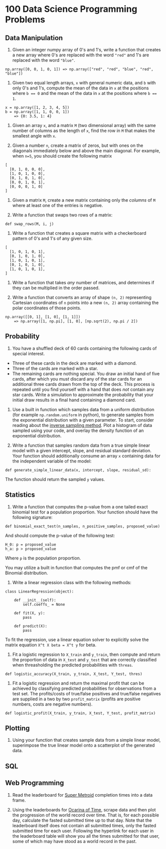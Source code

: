 100 Data Science Programming Problems
=====================================

Data Manipulation
-----------------

1. Given an integer numpy array of 0's and 1's, write a function that creates a new array where 0's are replaced with the word `"red"` and 1's are replaced with the word `"blue"`.

```
np.array([0, 0, 1, 0, 1]) => np.array(["red", "red", "blue", "red", "blue"])
```

1. Given two equal length arrays, `x` with general numeric data, and `b` with only 0's and 1's, compute the mean of the data in `x` at the positions where `b == 0` and the mean of the data in `x` at the positions where `b == 1`.

```
x = np.array([1, 2, 3, 4, 5])
b = np.array([1, 1, 0, 0, 1])
    => {0: 3.5, 1: 4}
```

1. Given an array `x`, and a matrix `M` (two dimensional array) with the same number of columns as the length of `x`, find the row in `M` that makes the smallest angle with `x`.

1. Given a number `n`, create a matrix of zeros, but with ones on the diagonals immediately below and above the main diagonal.  For example, when `n=5`, you should create the following matrix

```
[
  [0, 1, 0, 0, 0],
  [1, 0, 1, 0, 0],
  [0, 1, 0, 1, 0],
  [0, 0, 1, 0, 1],
  [0, 0, 0, 1, 0]
]
```

1. Given a matrix `M`, create a new matrix containing only the *columns* of `M` where at least one of the entries is negative.

1. Write a function that swaps two rows of a matrix:

```
def swap_rows(M, i, j)
```

1. Write a function that creates a square matrix with a checkerboard pattern of 0's and 1's of any given size.

```
[
  [1, 0, 1, 0, 1],
  [0, 1, 0, 1, 0],
  [1, 0, 1, 0, 1],
  [0, 1, 0, 1, 0],
  [1, 0, 1, 0, 1],
]
```

1. Write a function that takes *any* number of matrices, and determines if they can be multiplied in the order passed.

1. Write a function that converts an  array of shape `(n, 2)` representing Cartesian coordinates of `n` points into a new `(n, 2)` array containing the polar coordinates of those points.

```
np.array([[0, 1], [1, 0], [1, 1]])
    => np.array([1, np.pi], [1, 0], [np.sqrt(2), np.pi / 2])
```

Probability
-----------

1. You have a shuffled deck of 60 cards containing the following cards of special interest.  
  - Three of these cards in the deck are marked with a diamond.
  - Three of the cards are marked with a star.  
  - The remaining cards are nothing special.
You draw an initial hand of five cards, after which you *must* discard any of the star cards for an additional three cards drawn from the top of the deck.  This process is repeated until you find yourself with a hand that does *not* contain any star cards.  Write a simulation to approximate the probability that your initial draw results in a final hand containing a diamond card. 

1. Use a built in function which samples data from a uniform distribution (for example `np.random.uniform` in python), to generate samples from the exponential distribution with a given parameter.  To start, consider reading about the [inverse sampling method](https://en.wikipedia.org/wiki/Inverse_transform_sampling).  Plot a histogram of data sampled using your code, and overlay the density function of an exponential distribution.

1. Write a function that samples random data from a true simple linear model with a given intercept, slope, and residual standard deviation.  Your function should additionally consume an array `x` containing data for the independent variable of the model:

```
def generate_simple_linear_data(x, intercept, slope, residual_sd):
```

The function should return the sampled `y` values.

Statistics
----------

1. Write a function that computes the p-value from a one tailed exact binomial test for a population proportion.  Your function should have the following signature:

```
def binomial_exact_test(n_samples, n_positive_samples, proposed_value)
```

And should compute the p-value of the following test:

```
H_0: p = proposed_value
h_a: p > proposed_value
```

Where `p` is the population proportion.

You may utilize a built in function that computes the pmf or cmf of the Binomial distribution.

1. Write a linear regression class with the following methods:

```
class LinearRegression(object):

    def __init__(self):
        self.coeffs_ = None

    def fit(X, y):
        pass

    def predict(X):
        pass
```

To fit the regression, use a linear equation solver to explicitly solve the matrix equation `X^t X beta = X^t y` for beta.

1. Fit a logistic regression to `X_train` and `y_train`, then compute and return the proportion of data in `X_test` and `y_test` that are correctly classified when threasholding the predicted probabilities with `threas`.

```
def logistic_accuracy(X_train, y_train, X_test, Y_test, thres)
```

1. Fit a logistic regression and return the maximal profit that can be achieved by classifying predicted probabilities for observations from a test set.  The profits/costs of true/false positives and true/false negatives are supplied in a two by two `profit_matrix` (profits are positive numbers, costs are negative numbers).

```
def logistic_profit(X_train, y_train, X_test, Y_test, profit_matrix)
```

Plotting
--------

1.  Using your function that creates sample data from a simple linear model, superimpose the true linear model onto a scatterplot of the generated data. 

SQL
---

Web Programming
---------------

1. Read the leaderboard for [Super Metroid](http://deertier.com/Leaderboard/AnyPercentRealTime) completion times into a data frame.

1. Using the leaderboards for [Ocarina of Time](http://zeldaspeedruns.com/leaderboards/oot/any), scrape data and then plot the progression of the world record over time.  That is, for each possible day, calculate the fasted submitted time up to that day.  Note that the leaderboard itself does not contain all submitted times, only the fasted submitted time for each user.  Following the hyperlink for each user in the leaderboard table will show you all the times submitted for that user, some of which may have stood as a world record in the past. 
